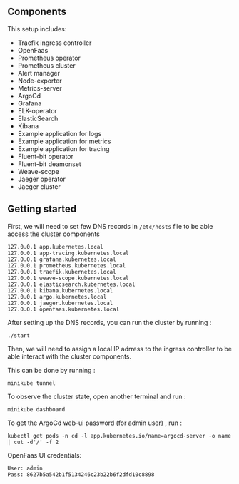 ## Components
This setup includes:

* Traefik ingress controller
* OpenFaas
* Prometheus operator 
* Prometheus cluster
* Alert manager
* Node-exporter
* Metrics-server
* ArgoCd
* Grafana
* ELK-operator
* ElasticSearch
* Kibana
* Example application for logs
* Example application for metrics
* Example application for tracing
* Fluent-bit operator
* Fluent-bit deamonset
* Weave-scope
* Jaeger operator
* Jaeger cluster
## Getting started

First, we will need to set few DNS records in ```/etc/hosts``` file to be able access the cluster components
```aidl
127.0.0.1 app.kubernetes.local
127.0.0.1 app-tracing.kubernetes.local
127.0.0.1 grafana.kubernetes.local
127.0.0.1 prometheus.kubernetes.local
127.0.0.1 traefik.kubernetes.local
127.0.0.1 weave-scope.kubernetes.local
127.0.0.1 elasticsearch.kubernetes.local
127.0.0.1 kibana.kubernetes.local
127.0.0.1 argo.kubernetes.local
127.0.0.1 jaeger.kubernetes.local
127.0.0.1 openfaas.kubernetes.local
```

After setting up the DNS records, you can run the cluster by running :
```
./start
```
Then, we will need to assign a local IP adrress to the ingress controller to be able interact with the cluster components.

This can be done by running :
```
minikube tunnel 
```

To observe the cluster state, open another terminal and run :
```
minikube dashboard
```

To get the ArgoCd web-ui password (for admin user) , run :
```
kubectl get pods -n cd -l app.kubernetes.io/name=argocd-server -o name | cut -d'/' -f 2
```
OpenFaas UI credentials:
```
User: admin
Pass: 8627b5a542b1f5134246c23b22b6f2dfd10c8898
```
